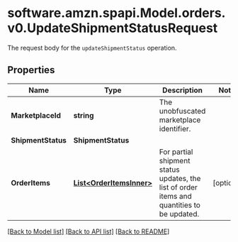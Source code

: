 # software.amzn.spapi.Model.orders.v0.UpdateShipmentStatusRequest
The request body for the `updateShipmentStatus` operation.

## Properties

Name | Type | Description | Notes
------------ | ------------- | ------------- | -------------
**MarketplaceId** | **string** | The unobfuscated marketplace identifier. | 
**ShipmentStatus** | **ShipmentStatus** |  | 
**OrderItems** | [**List&lt;OrderItemsInner&gt;**](OrderItemsInner.md) | For partial shipment status updates, the list of order items and quantities to be updated. | [optional] 

[[Back to Model list]](../README.md#documentation-for-models) [[Back to API list]](../README.md#documentation-for-api-endpoints) [[Back to README]](../README.md)

